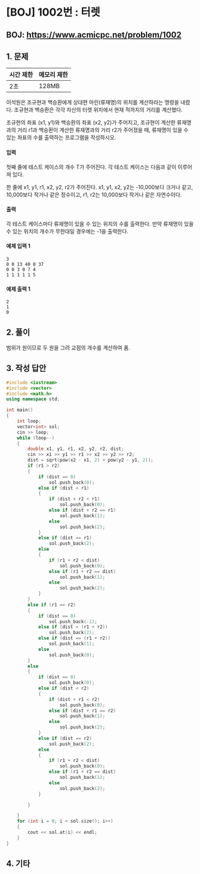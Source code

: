 #  [BOJ] 1002번 : 터렛

## BOJ: https://www.acmicpc.net/problem/1002

## 1. 문제

|시간 제한| 메모리 제한| 
|:----|:----|
|2초|128MB|

이석원은 조규현과 백승환에게 상대편 마린(류재명)의 위치를 계산하라는 명령을 내렸다. 조규현과 백승환은 각각 자신의 터렛 위치에서 현재 적까지의 거리를 계산했다.

조규현의 좌표 (x1, y1)와 백승환의 좌표 (x2, y2)가 주어지고, 조규현이 계산한 류재명과의 거리 r1과 백승환이 계산한 류재명과의 거리 r2가 주어졌을 때, 류재명이 있을 수 있는 좌표의 수를 출력하는 프로그램을 작성하시오.

#### 입력
첫째 줄에 테스트 케이스의 개수 T가 주어진다. 각 테스트 케이스는 다음과 같이 이루어져 있다.

한 줄에 x1, y1, r1, x2, y2, r2가 주어진다. x1, y1, x2, y2는 -10,000보다 크거나 같고, 10,000보다 작거나 같은 정수이고, r1, r2는 10,000보다 작거나 같은 자연수이다.

#### 출력
각 테스트 케이스마다 류재명이 있을 수 있는 위치의 수를 출력한다. 만약 류재명이 있을 수 있는 위치의 개수가 무한대일 경우에는 -1을 출력한다.

#### 예제 입력 1
```
3
0 0 13 40 0 37
0 0 3 0 7 4
1 1 1 1 1 5
```
#### 예제 출력 1
```
2
1
0
```
## 2. 풀이
 범위가 원이므로 두 원을 그려 교점의 개수를 계산하여 품.

## 3. 작성 답안
```cpp
#include <iostream>
#include <vector>
#include <math.h>
using namespace std;

int main() 
{
	int loop;
	vector<int> sol;
	cin >> loop;
	while (loop--)
	{
		double x1, y1, r1, x2, y2, r2, dist;
		cin >> x1 >> y1 >> r1 >> x2 >> y2 >> r2;
		dist = sqrt(pow(x2 - x1, 2) + pow(y2 - y1, 2));
		if (r1 > r2)
		{
			if (dist == 0)
				sol.push_back(0);
			else if (dist < r1)
			{
				if (dist + r2 < r1)
					sol.push_back(0);
				else if (dist + r2 == r1)
					sol.push_back(1);
				else
					sol.push_back(2);
			}
			else if (dist == r1)
				sol.push_back(2);
			else
			{
				if (r1 + r2 < dist)
					sol.push_back(0);
				else if (r1 + r2 == dist)
					sol.push_back(1);
				else
					sol.push_back(2);
			}
		}
		else if (r1 == r2)
		{
			if (dist == 0)
				sol.push_back(-1);
			else if (dist < (r1 + r2))
				sol.push_back(2);
			else if (dist == (r1 + r2))
				sol.push_back(1);
			else
				sol.push_back(0);
		}
		else
		{
			if (dist == 0)
				sol.push_back(0);
			else if (dist < r2)
			{
				if (dist + r1 < r2)
					sol.push_back(0);
				else if (dist + r1 == r2)
					sol.push_back(1);
				else
					sol.push_back(2);
			}
			else if (dist == r2)
				sol.push_back(2);
			else
			{
				if (r1 + r2 < dist)
					sol.push_back(0);
				else if (r1 + r2 == dist)
					sol.push_back(1);
				else
					sol.push_back(2);
			}

		}

	}
	for (int i = 0; i < sol.size(); i++)
	{
		cout << sol.at(i) << endl;
	}
}
```
## 4. 기타
